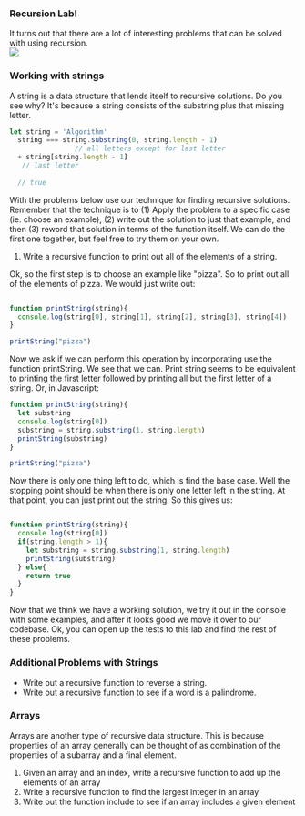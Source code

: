 ### Recursion Lab!

It turns out that there are a lot of interesting problems that can be solved with using recursion.  
![](https://s3-us-west-2.amazonaws.com/curriculum-content/web-development/algorithms/recursion-interesting.jpg)

### Working with strings
A string is a data structure that lends itself to recursive solutions.  Do you see why?  It's because a string consists of the substring plus that missing letter.  

```javascript
let string = 'Algorithm'
  string === string.substring(0, string.length - 1) 
				// all letters except for last letter
  + string[string.length - 1]
   // last letter
   
  // true
```

With the problems below use our technique for finding recursive solutions. Remember that the technique is to (1) Apply the problem to a specific case (ie. choose an example), (2) write out the solution to just that example, and then (3) reword that solution in terms of the function itself.  We can do the first one together, but feel free to try them on your own.

1. Write a recursive function to print out all of the elements of a string.  

Ok, so the first step is to choose an example like "pizza".  So to print out all of the elements of pizza. We would just write out:

```javascript

function printString(string){
  console.log(string[0], string[1], string[2], string[3], string[4])
}

printString("pizza")
```

Now we ask if we can perform this operation by incorporating use the function printString.  We see that we can.  Print string seems to be equivalent to printing the first letter followed by printing all but the first letter of a string.  Or, in Javascript:

```javascript
function printString(string){
  let substring
  console.log(string[0])
  substring = string.substring(1, string.length)
  printString(substring)
}

printString("pizza")
```

Now there is only one thing left to do, which is find the base case.  Well the stopping point should be when there is only one letter left in the string.  At that point, you can just print out the string.  So this gives us:

```javascript

function printString(string){
  console.log(string[0])
  if(string.length > 1){
    let substring = string.substring(1, string.length)
    printString(substring)
  } else{
    return true
  }
}

```


Now that we think we have a working solution, we try it out in the console with some examples, and after it looks good we move it over to our codebase.  Ok, you can open up the tests to this lab and find the rest of these problems.

### Additional Problems with Strings

* Write out a recursive function to reverse a string.
* Write out a recursive function to see if a word is a palindrome.

### Arrays

Arrays are another type of recursive data structure.  This is because properties of an array generally can be thought of as combination of the properties of a subarray and a final element.

1.  Given an array and an index, write a recursive function to add up the elements of an array
2. Write a recursive function to find the largest integer in an array
3. Write out the function include to see if an array includes a given element
